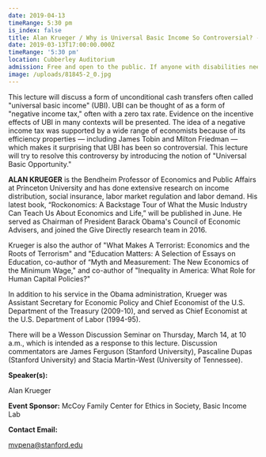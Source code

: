 ```yaml
---
date: 2019-04-13
timeRange: 5:30 pm
is_index: false
title: Alan Krueger / Why is Universal Basic Income So Controversial? - Lecture
date: 2019-03-13T17:00:00.000Z
timeRange: '5:30 pm'
location: Cubberley Auditorium
admission: Free and open to the public. If anyone with disabilities needs accommodations, feel free to contact us at the email below.
image: /uploads/81845-2_0.jpg
---
```


This lecture will discuss a form of unconditional cash transfers often called "universal basic income" (UBI). UBI can be thought of as a form of "negative income tax," often with a zero tax rate. Evidence on the incentive effects of UBI in many contexts will be presented. The idea of a negative income tax was supported by a wide range of economists because of its efficiency properties — including James Tobin and Milton Friedman — which makes it surprising that UBI has been so controversial. This lecture will try to resolve this controversy by introducing the notion of "Universal Basic Opportunity."

**ALAN KRUEGER** is the Bendheim Professor of Economics and Public Affairs at Princeton University and has done extensive research on income distribution, social insurance, labor market regulation and labor demand. His latest book, “Rockonomics: A Backstage Tour of What the Music Industry Can Teach Us About Economics and Life,” will be published in June. He served as Chairman of President Barack Obama's Council of Economic Advisers, and joined the Give Directly research team in 2016.

Krueger is also the author of "What Makes A Terrorist: Economics and the Roots of Terrorism" and "Education Matters: A Selection of Essays on Education, co-author of “Myth and Measurement: The New Economics of the Minimum Wage," and co-author of "Inequality in America: What Role for Human Capital Policies?"

In addition to his service in the Obama administration, Krueger was Assistant Secretary for Economic Policy and Chief Economist of the U.S. Department of the Treasury (2009-10), and served as Chief Economist at the U.S. Department of Labor (1994-95).

There will be a Wesson Discussion Seminar on Thursday, March 14, at 10 a.m., which is intended as a response to this lecture. Discussion commentators are James Ferguson (Stanford University), Pascaline Dupas (Stanford University) and Stacia Martin-West (University of Tennessee).

**Speaker(s):** 

Alan Krueger

**Event Sponsor:** 
McCoy Family Center for Ethics in Society, Basic Income Lab

**Contact Email:**
 
mvpena@stanford.edu